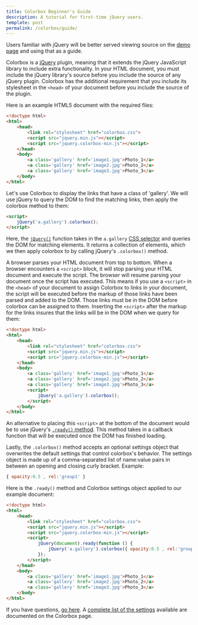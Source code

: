 ```yaml
---
title: Colorbox Beginner's Guide
description: A tutorial for first-time jQuery users.
template: post
permalink: /colorbox/guide/
---
```


Users familiar with jQuery will be better served viewing source on the <a href='/colorbox/example1/'>demo page</a> and using that as a guide.

Colorbox is a [jQuery](http://jquery.com) plugin, meaning that it extends the jQuery JavaScript library to include extra functionality.  In your HTML document, you must include the jQuery library's source before you include the source of any jQuery plugin.  Colorbox has the additional requirement that you include its stylesheet in the `<head>` of your document before you include the source of the plugin.

Here is an example HTML5 document with the required files:

```html
<!doctype html>
<html>
	<head>
		<link rel="stylesheet" href="colorbox.css">
		<script src="jquery.min.js"></script>
		<script src="jquery.colorbox-min.js"></script>
	</head>
	<body>
		<a class='gallery' href='image1.jpg'>Photo_1</a>
		<a class='gallery' href='image2.jpg'>Photo_2</a>
		<a class='gallery' href='image3.jpg'>Photo_3</a>
	</body>
</html>
```

Let's use Colorbox to display the links that have a class of 'gallery'.  We will use jQuery to query the DOM to find the matching links, then apply the colorbox method to them:

```html
<script>
	jQuery('a.gallery').colorbox();
</script>
```

Here, the [`jQuery()`](http://api.jquery.com/jQuery/) function takes in the `a.gallery` [CSS selector](http://api.jquery.com/category/selectors/) and queries the DOM for matching elements.  It returns a collection of elements, which we then apply colorbox to by calling jQuery's `.colorbox()` method.

A browser parses your HTML document from top to bottom.  When a browser encounters a `<script>` block, it will stop parsing your HTML document and execute the script.  The browser will resume parsing your document once the script has executed. This means if you use a `<script>` in the `<head>` of your document to assign Colorbox to links in your document, the script will be executed before the markup of those links have been parsed and added to the DOM.  Those links must be in the DOM before colorbox can be assigned to them.  Inserting the `<script>` after the markup for the links insures that the links will be in the DOM when we query for them:

```html
<!doctype html>
<html>
	<head>
		<link rel="stylesheet" href="colorbox.css">
		<script src="jquery.min.js"></script>
		<script src="jquery.colorbox-min.js"></script>
	</head>
	<body>
		<a class='gallery' href='image1.jpg'>Photo_1</a>
		<a class='gallery' href='image2.jpg'>Photo_2</a>
		<a class='gallery' href='image3.jpg'>Photo_3</a>
		<script>
			jQuery('a.gallery').colorbox();
		</script>
	</body>
</html>
```

An alternative to placing this `<script>` at the bottom of the document would be to use jQuery's [`.ready()` method](http://api.jquery.com/ready/).  This method takes in a callback function that will be executed once the DOM has finished loading.

Lastly, the `.colorbox()` method accepts an optional settings object that overwrites the default settings that control colorbox's behavior. The settings object is made up of a comma-separated list of name:value pairs in between an opening and closing curly bracket.  Example:

```javascript
{ opacity:0.5 , rel:'group1' }
```

Here is the `.ready()` method and Colorbox settings object applied to our example document:

```html
<!doctype html>
<html>
	<head>
		<link rel="stylesheet" href="colorbox.css">
		<script src="jquery.min.js"></script>
		<script src="jquery.colorbox-min.js"></script>
		<script>
			jQuery(document).ready(function () {
				jQuery('a.gallery').colorbox({ opacity:0.5 , rel:'group1' });
			});
		</script>
	</head>
	<body>
		<a class='gallery' href='image1.jpg'>Photo_1</a>
		<a class='gallery' href='image2.jpg'>Photo_2</a>
		<a class='gallery' href='image3.jpg'>Photo_3</a>
	</body>
</html>
```

If you have questions, [go here](/colorbox/faq/#faq-help). A [complete list of the settings](/colorbox/) available are documented on the Colorbox page.